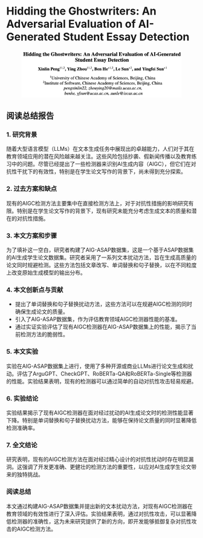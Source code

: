 # Hidding the Ghostwriters: An Adversarial Evaluation of AI-Generated Student Essay Detection

<figure><img src="../.gitbook/assets/image (2) (1) (1) (1) (1).png" alt=""><figcaption></figcaption></figure>

## 阅读总结报告

### 1. 研究背景

随着大型语言模型（LLMs）在文本生成任务中展现出的卓越能力，人们对于其在教育领域应用的潜在风险越来越关注。这些风险包括抄袭、假新闻传播以及教育练习中的问题。尽管已经提出了一些检测器来识别AI生成内容（AIGC），但它们在对抗性干扰下的有效性，特别是在学生论文写作的背景下，尚未得到充分探索。

### 2. 过去方案和缺点

现有的AIGC检测方法主要集中在直接检测方法上，对于对抗性措施的影响研究有限。特别是在学生论文写作的背景下，现有研究未能充分考虑生成文本的质量和潜在的对抗性措施。

### 3. 本文方案和步骤

为了填补这一空白，研究者构建了AIG-ASAP数据集，这是一个基于ASAP数据集的AI生成学生论文数据集。研究者采用了一系列文本扰动方法，旨在生成高质量的论文同时规避检测。这些方法包括文章改写、单词替换和句子替换，以在不同粒度上改变原始生成模型的输出分布。

### 4. 本文创新点与贡献

* 提出了单词替换和句子替换扰动方法，这些方法可以在规避AIGC检测的同时确保生成论文的质量。
* 引入了AIG-ASAP数据集，作为评估教育领域AIGC检测器性能的基准。
* 通过实证实验评估了现有AIGC检测器在AIG-ASAP数据集上的性能，揭示了当前检测方法的脆弱性。

### 5. 本文实验

实验在AIG-ASAP数据集上进行，使用了多种开源或商业LLMs进行论文生成和扰动。评估了ArguGPT、CheckGPT、RoBERTa-QA和RoBERTa-Single等检测器的性能。实验结果表明，现有的检测器可以通过简单的自动对抗性攻击轻易规避。

### 6. 实验结论

实验结果揭示了现有AIGC检测器在面对经过扰动的AI生成论文时的检测性能显著下降。特别是单词替换和句子替换扰动方法，能够在保持论文质量的同时显著降低检测准确率。

### 7. 全文结论

研究表明，现有的AIGC检测方法在面对经过精心设计的对抗性扰动时存在明显漏洞。这强调了开发更准确、更健壮的检测方法的重要性，以应对AI生成学生论文带来的独特挑战。

### 阅读总结

本文通过构建AIG-ASAP数据集并提出新的文本扰动方法，对现有AIGC检测器在教育领域的有效性进行了深入评估。实验结果表明，通过对抗性攻击，可以显著降低检测器的准确性，这为未来研究提供了新的方向，即开发能够抵御复杂对抗性攻击的AIGC检测方法。
